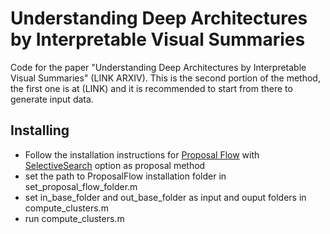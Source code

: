 # Understanding Deep Architectures by Interpretable Visual Summaries

Code for the paper "Understanding Deep Architectures by Interpretable Visual Summaries" (LINK ARXIV).
This is the second portion of the method, the first one is at (LINK) and it is recommended to start from there to generate input data.

## Installing
* Follow the installation instructions for [Proposal Flow](https://github.com/bsham/ProposalFlow) with [SelectiveSearch](http://koen.me/research/selectivesearch/) option as proposal method
* set the path to ProposalFlow installation folder in set_proposal_flow_folder.m
* set in_base_folder and out_base_folder as input and ouput folders in compute_clusters.m
* run compute_clusters.m